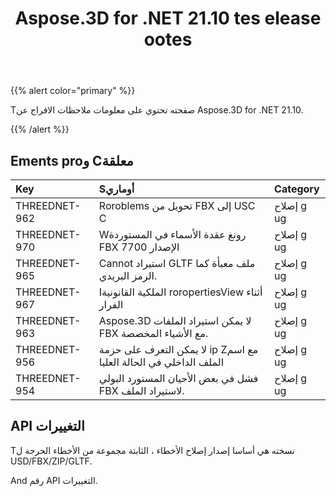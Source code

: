 ﻿---
title: Aspose.3D for .NET 21.10 tes elease ootes
type: docs
weight: 3
url: /ar/net/aspose-3d-for-net-21-10-release-notes/
---
{{% alert color="primary" %}}

Tصفحته تحتوي على معلومات ملاحظات الافراج عن Aspose.3D for .NET 21.10.

{{% /alert %}}
## **Ements proو Cمعلقة**

|**Key**|**Sأوماري**|**Category**|
|:- |:- |:- |
|THREEDNET-962 |Roroblems تحويل من FBX إلى USC C|إصلاح g ug|
|THREEDNET-970 |Wرونغ عقدة الأسماء في المستوردة FBX الإصدار 7700|إصلاح g ug|
|THREEDNET-965 |Cannot استيراد GLTF ملف معبأة كما الرمز البريدي.|إصلاح g ug|
|THREEDNET-967 |Iالملكية القانونية roropertiesView أثناء الفرار|إصلاح g ug|
|THREEDNET-963 |Aspose.3D لا يمكن استيراد الملفات FBX مع الأشياء المخصصة.|إصلاح g ug|
|THREEDNET-956 |لا يمكن التعرف على حزمة ip Zمع اسم الملف الداخلي في الحالة العليا|إصلاح g ug|
|THREEDNET-954 |فشل في بعض الأحيان المستورد البولي FBX لاستيراد الملف.|إصلاح g ug|


## API التغييرات ##

Tنسخته هي أساسا إصدار إصلاح الأخطاء ، الثابتة مجموعة من الأخطاء الحرجة ل USD/FBX/ZIP/GLTF.

And رقم API التغييرات.